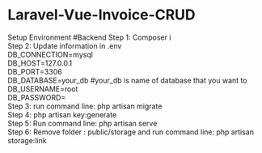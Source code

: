 # Laravel-Vue-Invoice-CRUD
Setup Environment
#Backend 
    Step 1: Composer i<br>
    Step 2: Update information in .env <br>
          DB_CONNECTION=mysql<br>
          DB_HOST=127.0.0.1<br>
          DB_PORT=3306<br>
          DB_DATABASE=your_db #your_db is name of database that you want to<br>
          DB_USERNAME=root <br>
          DB_PASSWORD=<br>
    Step 3: run command line: php artisan migrate <br>
    Step 4: php artisan key:generate<br>
    Step 5: Run command line:  php artisan serve <br>
    Step 6: Remove folder : public/storage and run command line: php artisan storage:link <br>



